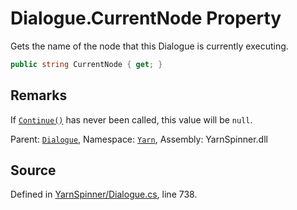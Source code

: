 # Dialogue.CurrentNode Property

Gets the name of the node that this Dialogue is currently
executing.


```csharp
public string CurrentNode { get; }
```
## Remarks
If [`Continue()`](/api/csharp/yarn/dialogue.continue.md) has never been called, this
value will be `null`.



<div class="class-metadata">

Parent: [`Dialogue`](/api/csharp/yarn/dialogue.md), Namespace: [`Yarn`](/api/csharp/yarn/README.md), Assembly: YarnSpinner.dll
</div>

## Source
Defined in [YarnSpinner/Dialogue.cs](https://github.com/YarnSpinnerTool/YarnSpinner//blob/develop/YarnSpinner/Dialogue.cs#L738), line 738.
